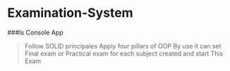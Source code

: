 # Examination-System
###Is Console App
>Follow SOLID principales
>Apply four pillars of OOP
>By use it can set Final exam or Practical exam for each subject created and start This Exam 
